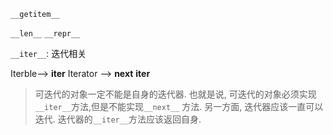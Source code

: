 
`__getitem__`

`__len__`
`__repr__`

`__iter__`: 迭代相关

Iterble--> __iter__
Iterator --> __next__ __iter__


> 可迭代的对象一定不能是自身的迭代器. 也就是说, 可迭代的对象必须实现 `__iter__`方法,但是不能实现`__next__` 方法.  另一方面, 迭代器应该一直可以迭代. 迭代器的`__iter__`方法应该返回自身.


